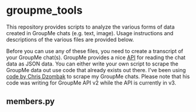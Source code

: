 # groupme_tools

This repository provides scripts to analyze the various forms of data created in GroupMe chats (e.g. text, image). Usage instructions and descriptions of the various files are provided below.

Before you can use any of these files, you need to create a transcript of your GroupMe chat(s). GroupMe provides a nice [API](https://dev.groupme.com/docs/v3) for reading the chat data as JSON data. You can either write your own script to scrape the GroupMe data out use code that already exists out there. I've been using [code by Chris Dzombak](https://github.com/cdzombak/groupme-tools) to scrape my GroupMe chats. Please note that his code was writing for GroupMe API v2 while the API is currently in v3.

## members.py
